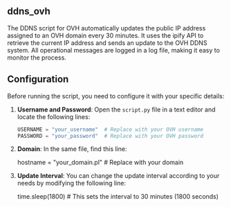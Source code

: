 ## ddns_ovh
The DDNS script for OVH automatically updates the public IP address assigned to an OVH domain every 30 minutes. It uses the ipify API to retrieve the current IP address and sends an update to the OVH DDNS system. All operational messages are logged in a log file, making it easy to monitor the process.

## Configuration

Before running the script, you need to configure it with your specific details:

1. **Username and Password**: Open the `script.py` file in a text editor and locate the following lines:

   ```python
   USERNAME = "your_username"  # Replace with your OVH username
   PASSWORD = "your_password"  # Replace with your OVH password
   
2. **Domain**: In the same file, find this line:
   
   hostname = "your_domain.pl"  # Replace with your domain

3. **Update Interval**: You can change the update interval according to your needs by modifying the following line:

   time.sleep(1800)  # This sets the interval to 30 minutes (1800 seconds)
